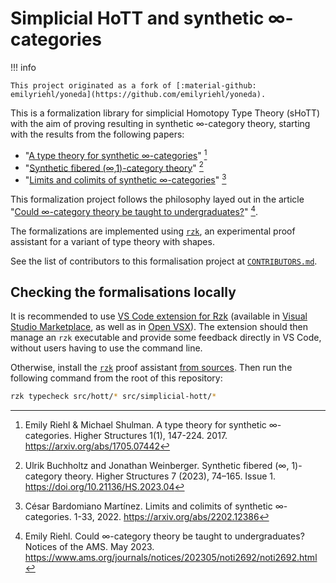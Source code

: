 # Simplicial HoTT and synthetic ∞-categories

!!! info

    This project originated as a fork of [:material-github: emilyriehl/yoneda](https://github.com/emilyriehl/yoneda).

This is a formalization library for simplicial Homotopy Type Theory (sHoTT) with
the aim of proving resulting in synthetic ∞-category theory, starting with the
results from the following papers:

- "[A type theory for synthetic ∞-categories](https://higher-structures.math.cas.cz/api/files/issues/Vol1Iss1/RiehlShulman)"
  [^1]
- "[Synthetic fibered (∞,1)-category theory](https://doi.org/10.21136/HS.2023.04)"
  [^2]
- "[Limits and colimits of synthetic ∞-categories](https://arxiv.org/abs/2202.12386)"
  [^3]

This formalization project follows the philosophy layed out in the article
"[Could ∞-category theory be taught to undergraduates?](https://www.ams.org/journals/notices/202305/noti2692/noti2692.html)"
[^4].

The formalizations are implemented using
[`rzk`](https://github.com/rzk-lang/rzk), an experimental proof assistant for a
variant of type theory with shapes.

See the list of contributors to this formalisation project at
[`CONTRIBUTORS.md`](CONTRIBUTORS.md).

## Checking the formalisations locally

It is recommended to use
[VS Code extension for Rzk](https://rzk-lang.github.io/rzk/v0.6.2/getting-started/install/)
(available in
[Visual Studio Marketplace](https://marketplace.visualstudio.com/items?itemName=NikolaiKudasovfizruk.rzk-1-experimental-highlighting),
as well as in
[Open VSX](https://open-vsx.org/extension/NikolaiKudasovfizruk/rzk-1-experimental-highlighting)).
The extension should then manage an `rzk` executable and provide some feedback
directly in VS Code, without users having to use the command line.

Otherwise, install the
[`rzk`](https://rzk-lang.github.io/rzk/latest/getting-started/install/) proof
assistant
[from sources](https://rzk-lang.github.io/rzk/v0.6.2/getting-started/install/#install-from-sources).
Then run the following command from the root of this repository:

```sh
rzk typecheck src/hott/* src/simplicial-hott/*
```

[^1]:
    Emily Riehl & Michael Shulman. A type theory for synthetic ∞-categories.
    Higher Structures 1(1), 147-224. 2017. <https://arxiv.org/abs/1705.07442>

[^2]:
    Ulrik Buchholtz and Jonathan Weinberger. Synthetic fibered (∞, 1)-category
    theory. Higher Structures 7 (2023), 74–165. Issue 1.
    <https://doi.org/10.21136/HS.2023.04>

[^3]:
    César Bardomiano Martínez. Limits and colimits of synthetic ∞-categories.
    1-33, 2022. <https://arxiv.org/abs/2202.12386>

[^4]:
    Emily Riehl. Could ∞-category theory be taught to undergraduates? Notices of
    the AMS. May 2023.
    <https://www.ams.org/journals/notices/202305/noti2692/noti2692.html>
